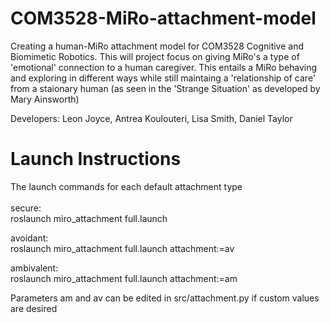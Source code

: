 # COM3528-MiRo-attachment-model
Creating a human-MiRo attachment model for COM3528 Cognitive and Biomimetic Robotics.
This will project focus on giving MiRo's a type of 'emotional' connection to a human caregiver. This entails a MiRo behaving and exploring in different ways while still maintaing a 'relationship of care' from a staionary human (as seen in the 'Strange Situation' as developed by Mary Ainsworth)

Developers:
Leon Joyce,
Antrea Koulouteri,
Lisa Smith,
Daniel Taylor


# Launch Instructions
The launch commands for each default attachment type</br>
</br>
secure:</br>
roslaunch miro_attachment full.launch</br>

avoidant:</br>
roslaunch miro_attachment full.launch attachment:=av</br>

ambivalent:</br>
roslaunch miro_attachment full.launch attachment:=am</br>

Parameters am and av can be edited in src/attachment.py if custom values are desired
